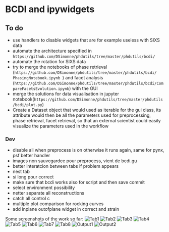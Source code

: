 # BCDI and ipywidgets

## To do
* use handlers to disable widgets that are for example useless with SIXS data
* automate the architecture specified in `https://github.com/DSimonne/phdutils/tree/master/phdutils/bcdi/`
* automate the rotation for SIXS data
* try to merge the notebooks of phase retrieval (`https://github.com/DSimonne/phdutils/tree/master/phdutils/bcdi/
PhasingNotebook.ipynb `) and facet analysis (`https://github.com/DSimonne/phdutils/tree/master/phdutils/bcdi/CompareFacetsEvolution.ipynb`) with the GUI
* merge the solutions for data visualisation in jupyter notebook(`https://github.com/DSimonne/phdutils/tree/master/phdutils/bcdi/plot.py`)
* Create a Dataset object that would used as iterable for the gui class, its attribute would then be all the parameters used for preprocessing, phase retrieval, facet retrieval, so that an external scientist could easily visualize the parameters used in the workflow

### Dev
* disable all when preprocess is on otherwise it runs again, same for pynx, psf better handler
* images non sauvegardee pour preprocess, vient de bcdi.gu
* better interatcion between tabs if problem appears
* nest tab
* si long pour correct
* make sure that bcdi works also for script and then save commit
* select environment possibility
* netter separate all reconstructions
* catch all control c
* multiple plot comparison for rocking curves
* add inplane outofplane widget in correct and strain

Some screenshots of the work so far:
![Tab1](https://user-images.githubusercontent.com/51970962/130641516-ffe670b1-7b72-4b86-bef4-3b8bf4b7a797.png)
![Tab2](https://user-images.githubusercontent.com/51970962/130641522-9801d342-a1cc-4e87-8cb6-76cd78c909d3.png)
![Tab3](https://user-images.githubusercontent.com/51970962/130641578-f2515a53-09ba-47ac-a08e-cf093647d517.png)
![Tab4](https://user-images.githubusercontent.com/51970962/130641621-f6fafbaf-ac05-49e2-b9b5-e3ee2373b9e0.png)
![Tab5](https://user-images.githubusercontent.com/51970962/130641630-80fca919-ebb6-4ece-8638-95bbfd8a3dd3.png)
![Tab6](https://user-images.githubusercontent.com/51970962/130641638-9d59df04-2e60-495a-9de4-fcc0c3dfb9fe.png)
![Tab7](https://user-images.githubusercontent.com/51970962/130641648-48aaf34e-e70f-42f7-8a14-e283c519759e.png)
![Tab8](https://user-images.githubusercontent.com/51970962/130641650-62abc8d6-c45e-46ab-902e-d8a1211774ba.png)
![Output1](https://user-images.githubusercontent.com/51970962/130641658-20c82525-6a87-4414-baba-30defcba4328.png)
![Output2](https://user-images.githubusercontent.com/51970962/130641661-31ab2181-c1d4-4b24-89ed-8e4e2f15c5ca.png)